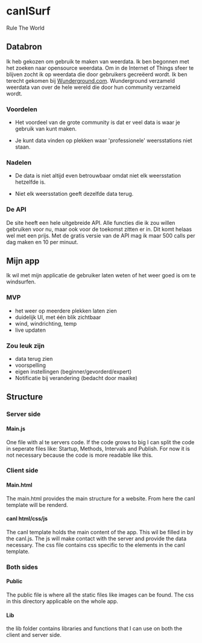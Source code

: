 # canISurf
Rule The World

## Databron

Ik heb gekozen om gebruik te maken van weerdata. Ik ben begonnen met het zoeken naar opensource weerdata. Om in de Internet of Things sfeer te blijven zocht ik op weerdata die door gebruikers gecreëerd wordt. Ik ben terecht gekomen bij [Wunderground.com](https://www.wunderground.com). Wunderground verzameld weerdata van over de hele wereld die door hun community verzameld wordt.

### Voordelen

- Het voordeel van de grote community is dat er veel data is waar je gebruik van kunt maken.

- Je kunt data vinden op plekken waar 'professionele' weersstations niet staan.

### Nadelen

- De data is niet altijd even betrouwbaar omdat niet elk weersstation hetzelfde is.

- Niet elk weersstation geeft dezelfde data terug.

### De API

De site heeft een hele uitgebreide API. Alle functies die ik zou willen gebruiken voor nu, maar ook voor de toekomst zitten er in. Dit komt helaas wel met een prijs. Met de gratis versie van de API mag ik maar 500 calls per dag maken en 10 per minuut.


## Mijn app

Ik wil met mijn applicatie de gebruiker laten weten of het weer goed is om te windsurfen. 

### MVP

- het weer op meerdere plekken laten zien
- duidelijk UI, met één blik zichtbaar
- wind, windrichting, temp
- live updaten

### Zou leuk zijn

- data terug zien
- voorspelling
- eigen instellingen (beginner/gevorderd/expert)
- Notificatie bij verandering (bedacht door maaike)


## Structure

### Server side

#### Main.js
One file with al te servers code. If the code grows to big I can split the code in seperate files like: Startup, Methods, Intervals and Publish. For now it is not necessary because the code is more readable like this.

### Client side

#### Main.html
The main.html provides the main structure for a website. From here the canI template will be renderd.

#### canI html/css/js
The canI template holds the main content of the app. This wil be filled in by the canI.js. The js will make contact with the server and provide the data necessary.
The css file contains css specific to the elements in the canI template.

### Both sides

#### Public
The public file is where all the static files like images can be found. The css in this directory applicable on the whole app.

#### Lib
the lib folder contains libraries and functions that I can use on both the client and server side.